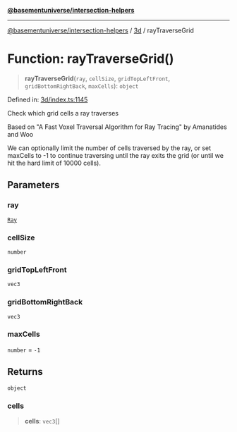 [**@basementuniverse/intersection-helpers**](../../README.md)

***

[@basementuniverse/intersection-helpers](../../README.md) / [3d](../README.md) / rayTraverseGrid

# Function: rayTraverseGrid()

> **rayTraverseGrid**(`ray`, `cellSize`, `gridTopLeftFront`, `gridBottomRightBack`, `maxCells`): `object`

Defined in: [3d/index.ts:1145](https://github.com/basementuniverse/intersection-helpers/blob/d942e5cf9ee51dc3854d6fbfe1d84a7ecd83c1ca/src/3d/index.ts#L1145)

Check which grid cells a ray traverses

Based on "A Fast Voxel Traversal Algorithm for Ray Tracing" by Amanatides
and Woo

We can optionally limit the number of cells traversed by the ray, or set
maxCells to -1 to continue traversing until the ray exits the grid (or until
we hit the hard limit of 10000 cells).

## Parameters

### ray

[`Ray`](../types/type-aliases/Ray.md)

### cellSize

`number`

### gridTopLeftFront

`vec3`

### gridBottomRightBack

`vec3`

### maxCells

`number` = `-1`

## Returns

`object`

### cells

> **cells**: `vec3`[]
